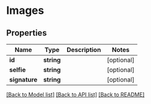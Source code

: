 # Images

## Properties
Name | Type | Description | Notes
------------ | ------------- | ------------- | -------------
**id** | **string** |  | [optional] 
**selfie** | **string** |  | [optional] 
**signature** | **string** |  | [optional] 

[[Back to Model list]](../../README.md#documentation-for-models) [[Back to API list]](../../README.md#documentation-for-api-endpoints) [[Back to README]](../../README.md)


